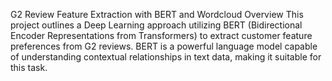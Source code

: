 G2 Review Feature Extraction with BERT and Wordcloud
Overview
This project outlines a Deep Learning approach utilizing BERT (Bidirectional Encoder Representations from Transformers) to extract customer feature preferences from G2 reviews. 
BERT is a powerful language model capable of understanding contextual relationships in text data, making it suitable for this task.
